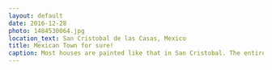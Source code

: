 ```yaml
---
layout: default
date: 2016-12-28
photo: 1484530064.jpg
location_text: San Cristobal de las Casas, Mexico
title: Mexican Town for sure!
caption: Most houses are painted like that in San Cristobal. The entire city is so colorful and pretty!
---
```

